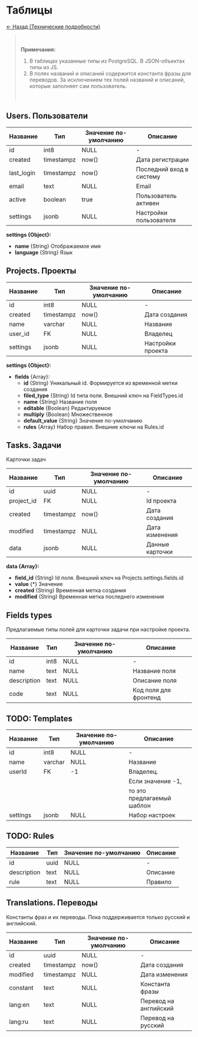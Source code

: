 # Таблицы

[<- Назад (Технические подробности)](./index.md)

> <br>
>
> **Примечания:**
> <br>
> 
> 1. В таблицах указанные типы из PostgreSQL. В JSON-объектах типы из JS.
> 2. В полях названий и описаний содержится константа фразы для переводов. За исключением тех полей названий и описаний, которые заполняет сам пользователь.
>
> <br>

## Users. Пользователи

| Название   | Тип        | Значение по-умолчанию | Описание                 |
|------------|------------|-----------------------|--------------------------|
| id         | int8       | NULL                  | -                        |
| created    | timestampz | now()                 | Дата регистрации         |
| last_login | timestampz | now()                 | Последний вход в систему |
| email      | text       | NULL                  | Email                    |
| active     | boolean    | true                  | Пользователь активен     |
| settings   | jsonb      | NULL                  | Настройки пользователя   |

**settings {Object}:**

- **name** {String} Отображаемое имя
- **language** {String} Язык

## Projects. Проекты

| Название | Тип        | Значение по-умолчанию | Описание          |
|----------|------------|-----------------------|-------------------|
| id       | int8       | NULL                  | -                 |
| created  | timestampz | now()                 | Дата создания     |
| name     | varchar    | NULL                  | Название          |
| user_id  | FK         | NULL                  | Владелец          |
| settings | jsonb      | NULL                  | Настройки проекта |

**settings {Object}:**

- **fields** {Array}:
  - **id** {String} Уникальный id. Формируется из временной метки создания
  - **filed_type** {String} Id типа поля. Внешний ключ на FieldTypes.id
  - **name** {String} Название поля
  - **editable** {Boolean} Редактируемое
  - **multiply** {Boolean} Множественное
  - **default_value** {String} Значение по-умолчанию
  - **rules** {Array} Набор правил. Внешние ключи на Rules.id

## Tasks. Задачи

Карточки задач

| Название   | Тип        | Значение по-умолчанию | Описание        |
|------------|------------|-----------------------|-----------------|
| id         | uuid       | NULL                  | -               |
| project_id | FK         | NULL                  | Id проекта      |
| created    | timestampz | now()                 | Дата создания   |
| modified   | timestampz | NULL                  | Дата изменения  |
| data       | jsonb      | NULL                  | Данные карточки |

**data {Array}:**

- **field_id** {String} Id поля. Внешний ключ на Projects.settings.fields.id
- **value** {*} Значение
- **created** {String} Временная метка создания
- **modified** {String} Временная метка последнего изменения

## Fields types

Предлагаемые типы полей для карточки задачи при настройке проекта.

| Название    | Тип  | Значение по-умолчанию | Описание              |
|-------------|------|-----------------------|-----------------------|
| id          | int8 | NULL                  | -                     |
| name        | text | NULL                  | Название поля         |
| description | text | NULL                  | Описание поля         |
| code        | text | NULL                  | Код поля для фронтенд |

## TODO: Templates

| Название | Тип     | Значение по-умолчанию | Описание                   |
|----------|---------|-----------------------|----------------------------|
| id       | int8    | NULL                  | -                          |
| name     | varchar | NULL                  | Название                   |
| userId   | FK      | -1                    | Владелец.                  |
|          |         |                       | Если значение -1,          |
|          |         |                       | то это предлагаемый шаблон |
| settings | jsonb   | NULL                  | Набор настроек             |

## TODO: Rules

| Название    | Тип  | Значение по-умолчанию | Описание |
|-------------|------|-----------------------|----------|
| id          | uuid | NULL                  | -        |
| description | text | NULL                  | Описание |
| rule        | text | NULL                  | Правило  |

## Translations. Переводы

Константы фраз и их переводы. Пока поддерживается только русский и английский.

| Название | Тип        | Значение по-умолчанию | Описание              |
|----------|------------|-----------------------|-----------------------|
| id       | uuid       | NULL                  | -                     |
| created  | timestampz | now()                 | Дата создания         |
| modified | timestampz | NULL                  | Дата изменения        |
| constant | text       | NULL                  | Константа фразы       |
| lang:en  | text       | NULL                  | Перевод на английский |
| lang:ru  | text       | NULL                  | Перевод на русский    |
